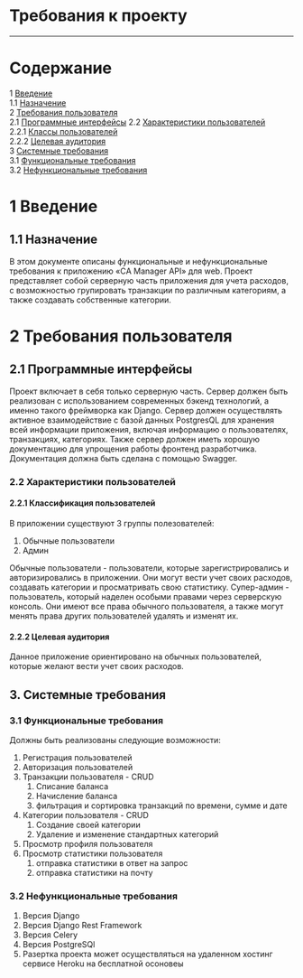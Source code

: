 # Требования к проекту
---

# Содержание
1 [Введение](#intro)  
1.1 [Назначение](#appointment)  
2 [Требования пользователя](#user_requirements)  
2.1 [Программные интерфейсы](#software_interfaces)
2.2 [Характеристики пользователей](#user_specifications)  
2.2.1 [Классы пользователей](#user_classes)  
2.2.2 [Целевая аудитория](#target_audience)                                   
3 [Системные требования](#system_requirements)  
3.1 [Функциональные требования](#functional_requirements)  
3.2 [Нефункциональные требования](#non-functional_requirements)  

<a name="intro"/>

# 1 Введение

<a name="appointment"/>

## 1.1 Назначение

В этом документе описаны функциональные и нефункциональные требования к приложению «СA Manager API» для web. Проект представляет собой серверную часть приложения для учета расходов, с возможностью групировать транзакции по различным категориям, а также создавать собственные категории.

<a name="user_requirements"/>

# 2 Требования пользователя

<a name="software_interfaces"/>

## 2.1 Программные интерфейсы
Проект включает в себя только серверную часть. Сервер должен быть реализован с использованием современных бэкенд технологий, а именно такого фреймворка как Django. Сервер должен осуществлять активное взаимодействие с базой данных PostgresQL для хранения всей информации приложения, включая информацию о пользователях, транзакциях, категориях. Также сервер должен иметь хорошую документацию для упрощения работы фронтенд разработчика. Документация должна быть сделана с помощью Swagger.

### 2.2 Характеристики пользователей

<a name="user_classes"/>

#### 2.2.1 Классификация пользователей

В приложении существуют 3 группы полезователей:

1. Обычные пользователи
2. Админ

Обычные пользователи - пользователи, которые зарегистрировались и авторизировались в приложении. Они могут вести учет своих расходов, создавать категории и просматривать свою статистику.
Супер-админ - пользователь, который наделен особыми правами через серверскую консоль. Они имеют все права обычного пользователя, а также могут менять права других пользователей удалять и изменят их.

<a name="target_audience"/>

#### 2.2.2 Целевая аудитория

Данное приложение ориентировано на обычных пользователей, которые желают вести учет своих расходов.

<a name="system_requirements"/>

## 3. Системные требования

<a name="functional_requirements"/>

### 3.1 Функциональные требования

Должны быть реализованы следующие возможности:
1. Регистрация пользователей
2. Авторизация пользователей
3. Транзакции пользователя - CRUD
    1. Списание баланса
    2. Начисление баланса
    3. фильтрация и сортировка транзакций по времени, сумме и дате
4. Категории пользователя - CRUD
   1. Создание своей категории
   2. Удаление и изменение стандартных категорий
5. Просмотр профиля пользователя
6. Просмотр статистики пользователя
   1. отправка статистики в ответ на запрос
   2. отправка статистики на почту

<a name="non-functional_requirements"/>

### 3.2 Нефункциональные требования

1. Версия Django
2. Версия Django Rest Framework
3. Версия Celery
4. Версия PostgreSQl
5. Разертка проекта может осуществляться на удаленном хостинг сервисе Heroku на бесплатной осоновеы
